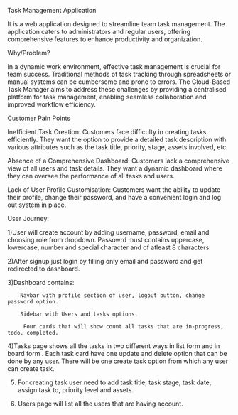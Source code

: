 Task Management Application

It is a web application designed to streamline team task management. The application caters to administrators and regular users, offering comprehensive features to enhance productivity and organization.

 

Why/Problem?

In a dynamic work environment, effective task management is crucial for team success. Traditional methods of task tracking through spreadsheets or manual systems can be cumbersome and prone to errors. The Cloud-Based Task Manager aims to address these challenges by providing a centralised platform for task management, enabling seamless collaboration and improved workflow efficiency.



Customer Pain Points 

Inefficient Task Creation:  Customers face difficulty in creating tasks  efficiently. They want the option to provide a detailed task description with various attributes such as the task title, priority, stage, assets involved, etc.

Absence of a Comprehensive Dashboard: Customers lack a comprehensive view of all users and task details. They want a dynamic dashboard where they can oversee the performance of all tasks and users.

Lack of User Profile Customisation: Customers want the ability to update their profile, change their password, and have a convenient login and log out system in place.



User Journey:
 

1)User will create account by adding username, password, email and choosing role from dropdown. Passowrd must contains uppercase, lowercase, number and special character and of atleast 8 characters.

2)After signup just login by filling only email and password and get redirected to dashboard.

3)Dashboard contains:

        Navbar with profile section of user, logout button, change password option.

        Sidebar with Users and tasks options.

         Four cards that will show count all tasks that are in-progress, todo, completed.

4)Tasks page shows all the tasks in two different ways in list form and in board form . Each task card have one update and delete option that can be done by any user. There will be one create task option from which any user can create task.

5)  For creating task user need to add task title, task stage, task date, assign task to, priority level and assets.

6)  Users page will list all the users that are having account.